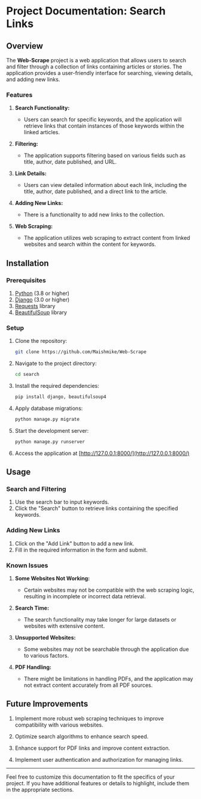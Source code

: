 # Project Documentation: Search Links

## Overview

The **Web-Scrape** project is a web application that allows users to search and filter through a collection of links containing articles or stories. The application provides a user-friendly interface for searching, viewing details, and adding new links.

### Features

1. **Search Functionality:**
   - Users can search for specific keywords, and the application will retrieve links that contain instances of those keywords within the linked articles.

2. **Filtering:**
   - The application supports filtering based on various fields such as title, author, date published, and URL.

3. **Link Details:**
   - Users can view detailed information about each link, including the title, author, date published, and a direct link to the article.

4. **Adding New Links:**
   - There is a functionality to add new links to the collection.

5. **Web Scraping:**
   - The application utilizes web scraping to extract content from linked websites and search within the content for keywords.


## Installation

### Prerequisites

1. [Python](https://www.python.org/) (3.8 or higher)
2. [Django](https://www.djangoproject.com/) (3.0 or higher)
3. [Requests](https://docs.python-requests.org/en/master/) library
4. [BeautifulSoup](https://www.crummy.com/software/BeautifulSoup/) library

### Setup

1. Clone the repository:

    ```bash
    git clone https://github.com/Maishmike/Web-Scrape
    ```

2. Navigate to the project directory:

    ```bash
    cd search
    ```

3. Install the required dependencies:

    ```bash
    pip install django, beautifulsoup4
    ```

4. Apply database migrations:

    ```bash
    python manage.py migrate
    ```

5. Start the development server:

    ```bash
    python manage.py runserver
    ```

6. Access the application at [http://127.0.0.1:8000/](http://127.0.0.1:8000/)

## Usage

### Search and Filtering

1. Use the search bar to input keywords.
2. Click the "Search" button to retrieve links containing the specified keywords.

### Adding New Links

1. Click on the "Add Link" button to add a new link.
2. Fill in the required information in the form and submit.

### Known Issues

1. **Some Websites Not Working:**
   - Certain websites may not be compatible with the web scraping logic, resulting in incomplete or incorrect data retrieval.

2. **Search Time:**
   - The search functionality may take longer for large datasets or websites with extensive content.

3. **Unsupported Websites:**
   - Some websites may not be searchable through the application due to various factors.

4. **PDF Handling:**
   - There might be limitations in handling PDFs, and the application may not extract content accurately from all PDF sources.

## Future Improvements

1. Implement more robust web scraping techniques to improve compatibility with various websites.

2. Optimize search algorithms to enhance search speed.

3. Enhance support for PDF links and improve content extraction.

4. Implement user authentication and authorization for managing links.

---

Feel free to customize this documentation to fit the specifics of your project. If you have additional features or details to highlight, include them in the appropriate sections.
